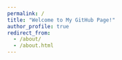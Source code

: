 ```yaml
---
permalink: /
title: "Welcome to My GitHub Page!"
author_profile: true
redirect_from: 
  - /about/
  - /about.html
---
```

